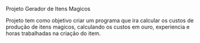 Projeto Gerador de Itens Magicos

Projeto tem como objetivo criar um programa que ira calcular os custos de
produção de itens magicos, calculando os custos em ouro, experiencia e 
horas trabalhadas na criação do item.
